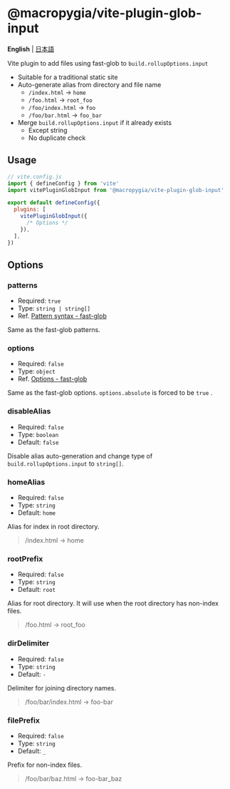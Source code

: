 # @macropygia/vite-plugin-glob-input

**English** | [日本語](README.ja_JP.md)

Vite plugin to add files using fast-glob to `build.rollupOptions.input`

- Suitable for a traditional static site
- Auto-generate alias from directory and file name
    - `/index.html` -> `home`
    - `/foo.html` -> `root_foo`
    - `/foo/index.html` -> `foo`
    - `/foo/bar.html` -> `foo_bar`
- Merge `build.rollupOptions.input` if it already exists
    - Except string
    - No duplicate check

## Usage

```js
// vite.config.js
import { defineConfig } from 'vite'
import vitePluginGlobInput from '@macropygia/vite-plugin-glob-input'

export default defineConfig({
  plugins: [
    vitePluginGlobInput({
      /* Options */
    }),
  ],
})
```

## Options

### patterns

- Required: `true`
- Type: `string | string[]`
- Ref. [Pattern syntax - fast-glob](https://github.com/mrmlnc/fast-glob#pattern-syntax)

Same as the fast-glob patterns.

### options

- Required: `false`
- Type: `object`
- Ref. [Options - fast-glob](https://github.com/mrmlnc/fast-glob#options-3)

Same as the fast-glob options. `options.absolute` is forced to be `true` .

### disableAlias

- Required: `false`
- Type: `boolean`
- Default: `false`

Disable alias auto-generation and change type of `build.rollupOptions.input` to `string[]`.

### homeAlias

- Required: `false`
- Type: `string`
- Default: `home`

Alias for index in root directory.

> /index.html -> home

### rootPrefix

- Required: `false`
- Type: `string`
- Default: `root`

Alias for root directory. It will use when the root directory has non-index files.

> /foo.html -> root_foo

### dirDelimiter

- Required: `false`
- Type: `string`
- Default: `-`

Delimiter for joining directory names.

> /foo/bar/index.html -> foo-bar

### filePrefix

- Required: `false`
- Type: `string`
- Default: `_`

Prefix for non-index files.

> /foo/bar/baz.html -> foo-bar_baz
